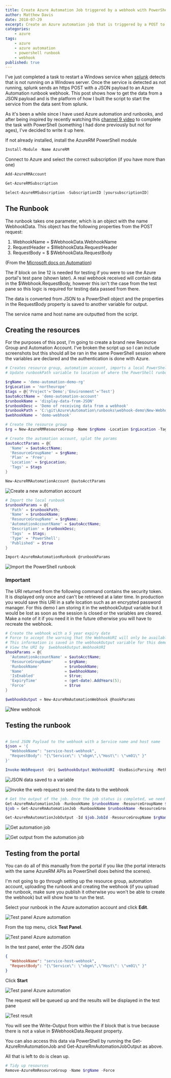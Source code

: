 ```yaml
---
title: Create Azure Automation Job triggered by a webhook with PowerShell
author: Matthew Davis
date: 2018-07-29
excerpt: Create an Azure automation job that is triggered by a POST to a webhook with PowerShell and output data from the JSON payload
categories: 
    - azure
tags:
    - azure
    - azure automation
    - powershell runbook
    - webhook
published: true
---
```


I've just completed a task to restart a Windows service when [splunk] detects that is not running on a Windows server. Once the service is detected as not running, splunk sends an https POST with a JSON payload to an Azure Automation runbook webhook. This post shows how to get the data from a JSON payload and is the platform of how I built the script to start the service from the data sent from splunk.

As it's been a while since I have used Azure automation and runbooks, and after being inspired by recently watching this [channel 9 video] to complete the task with PowerShell (something I had done previously but not for ages), I've decided to write it up here.

If not already installed, install the AzureRM PowerShell module

```powershell
Install-Module -Name AzureRM
```

Connect to Azure and select the correct subscription (if you have more than one)

```powershell
Add-AzureRMAccount

Get-AzureRMSubscription

Select-AzureRMSubscription -SubscriptionID [yoursubscriptionID]
```

## The Runbook

The runbook takes one parameter, which is an object with the name WebhookData. This object has the following properties from the POST request:

1. WebhookName = $WebhookData.WebhookName
2. RequestHeader = $WebhookData.RequestHeader
3. RequestBody = $ $WebhookData.RequestBody

(From the [Microsoft docs on Automation])

The if block on line 12 is needed for testing if you were to use the Azure portal's test pane (shown later). A real webhook received will contain data in the $Webhook.RequestBody, however this isn't the case from the test pane so this logic is required for testing data passed from there.

The data is converted from JSON to a PowerShell object and the properties in the RequestBody property is saved to another variable for output.

The service name and host name are outputted from the script.

<script src="https://gist.github.com/MatthewJDavis/4598eef65dfb370fb0e1d2306fe03d4d.js"></script>

## Creating the resources

For the purposes of this post, I'm going to create a brand new Resource Group and Automation Account. I've broken the script up so I can include screenshots but this should all be ran in the same PowerShell session where the variables are declared and the authentication is done with Azure.

```powershell
# Creates resource group, automation account, imports a local PowerShell runbook and creates a webhook
# Update runbookPath variable to location of where the PowerShell runbook is stored locally

$rgName = 'demo-automation-demo-rg'
$rgLocation = 'northeurope'
$tags = @{'Project'='Demo';'Environment'='Test'}
$autoAcctName = 'demo-automation-account'
$runbookName = 'display-data-from-JSON'
$runbookDesc = 'Demo of receiving data from a webhook'
$runbookPath = 'C:\git\Azure\Automation\runbooks\webhook-demo\New-WebhookDisplayData.ps1'
$webhookName = 'demo-webhook'

# Create the resource group
$rg = New-AzureRMResourceGroup -Name $rgName -Location $rgLocation -Tags $tags
```

```powershell
# Create the automation account, splat the params
$autoAcctParams = @{
  'Name' = $autoAcctName;
  'ResourceGroupName' = $rgName;
  'Plan' = 'Free';
  'Location' = $rgLocation;
  'Tags' = $tags 
}

New-AzureRMAutomationAccount @autoAcctParams
```

![Create a new automation account](/images/azure-webhook/new-automation-account.png)

```powershell
# Import the local runbook
$runbookParams = @{
  'Path' = $runbookPath;
  'Name' = $runbookName;
  'ResourceGroupName' = $rgName;
  'AutomationAccountName' = $autoAcctName;
  'Description' = $runbookDesc;
  'Tags'  = $tags;
  'Type' = 'PowerShell';
  'Published' = $true
}

Import-AzureRmAutomationRunbook @runbookParams
```

![Import the PowerShell runbook](/images/azure-webhook/import-runbook.png)

### Important

 The URI returned from the following command contains the security token. It is displayed only once and can't be retrieved at a later time. In production you would save this URI in a safe location such as an encrypted password manager. For this demo I am storing it in the webhookOutput variable but it would be lost as soon as the session is closed or the variables are cleared. Make a note of it if you need it in the future otherwise you will have to recreate the webhook.

```powershell
# Create the webhook with a 5 year expiry date
# Force to accept the warning that the WebhookURI will only be available once
# This information is saved in the webhookOutput variable for this demo but should be stored somewhere secure in production because it includes the security token in the URI and is only available when the webhook is created - it can't be retrieved after
# View the URI by  $webhookOutput.WebhookURI
$hookParams = @{
  'AutomationAccountName' = $autoAcctName;
  'ResourceGroupName'     = $rgName;
  'RunbookName'           = $runbookName;
  'Name'                  = $webhookName;
  'IsEnabled'             = $true;
  'ExpiryTime'            = (get-date).AddYears(5);
  'Force'                 = $true
}

$webhookOutput = New-AzureRmAutomationWebhook @hookParams
```

![New webhook](/images/azure-webhook/new-webhook.png)

## Testing the runbook

```powershell

# Send JSON Payload to the webhook with a Service name and host name
$json = '{
  "WebhookName": "service-host-webhook",
  "RequestBody": "{\"Service\": \"xbgm\",\"Host\": \"vm01\" }"
}'

Invoke-WebRequest -Uri $webhookOutput.WebhookURI -UseBasicParsing -Method Post -Body $json
```

![JSON data saved to a variable](/images/azure-webhook/json-var.png)

![Invoke the web request to send the data to the webhook](/images/azure-webhook/invoke-webrequest.png)

```powershell
# Get the output of the job. Once the job status is completed, we need the job id (saved in the variable job, then we can get the output
Get-AzureRmAutomationJob -RunbookName $runbookName -ResourceGroupName $rgName -AutomationAccountName $autoAcctName
$job = Get-AzureRmAutomationJob -RunbookName $runbookName -ResourceGroupName $rgName -AutomationAccountName $autoAcctName

Get-AzureRmAutomationJobOutput -Id $job.JobId -ResourceGroupName $rgName -AutomationAccountName $autoAcctName
```

![Get automation job](/images/azure-webhook/get-automationjob.png)

![Get output from the automation job](/images/azure-webhook/get-automationjoboutput.png)

## Testing from the portal

You can do all of this manually from the portal if you like (the portal interacts with the same AzureRM APIs as PowerShell does behind the scenes).

I'm not going to go through setting up the resource group, automation account, uploading the runbook and creating the webhook (if you upload the runbook, make sure you publish it otherwise you won't be able to create the webhook) but will show how to run the test.

Select your runbook in the Azure automation account and click **Edit**.

![Test panel Azure automation](/images/azure-webhook/edit-runbook.png)

From the top menu, click **Test Panel**.

![Test panel Azure automation](/images/azure-webhook/test-pane-button.png)

In the test panel, enter the JSON data

```json
{
  "WebhookName": "service-host-webhook",
  "RequestBody": "{\"Service\": \"xbgm\",\"Host\": \"vm01\" }"
}
```

Click **Start**

![Test panel Azure automation](/images/azure-webhook/test-panel.png)

The request will be queued up and the results will be displayed in the test pane

![Test result](/images/azure-webhook/test-result.png)

You will see the Write-Output from within the if block that is true because there is not a value in $WebhookData.Request property.

You can also access this data via PowerShell by running the Get-AzureRmAutomationJob and Get-AzureRmAutomationJobOutput as above.

All that is left to do is clean up.

```powershell
# Tidy up resources
Remove-AzureRmResourceGroup -Name $rgName -Force
```

[splunk]: https://www.splunk.com/
[channel 9 video]: https://channel9.msdn.com/Shows/DevOps-Lab/Azure-Automation-Runbooks-with-PowerShell
[Microsoft Docs on automation]: https://docs.microsoft.com/en-us/azure/automation/automation-webhooks